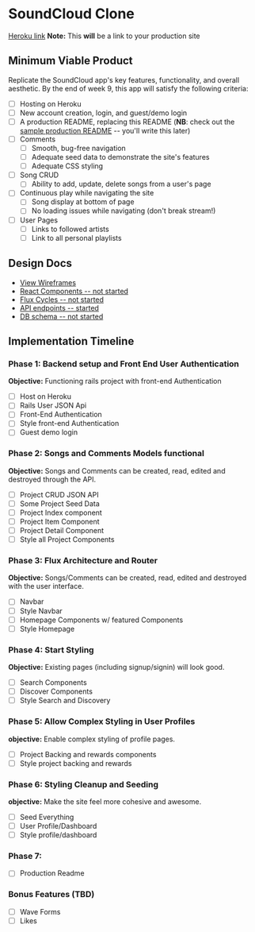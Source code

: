 # SoundCloud Clone

[Heroku link][heroku] **Note:** This **will** be a link to your production site

[heroku]: http://www.herokuapp.com

## Minimum Viable Product

Replicate the SoundCloud app's key features, functionality, and overall aesthetic. By the end of week 9, this app will satisfy the following criteria:

- [ ] Hosting on Heroku
- [ ] New account creation, login, and guest/demo login
- [ ] A production README, replacing this README (**NB**: check out the [sample production README](docs/production_readme.md) -- you'll write this later)
- [ ] Comments
  - [ ] Smooth, bug-free navigation
  - [ ] Adequate seed data to demonstrate the site's features
  - [ ] Adequate CSS styling
- [ ] Song CRUD
  - [ ] Ability to add, update, delete songs from a user's page
- [ ] Continuous play while navigating the site
  - [ ] Song display at bottom of page
  - [ ] No loading issues while navigating (don't break stream!)
- [ ] User Pages
  - [ ] Links to followed artists
  - [ ] Link to all personal playlists

## Design Docs
* [View Wireframes][views]
* [React Components -- not started][components]
* [Flux Cycles -- not started][flux-cycles]
* [API endpoints -- started][api-endpoints]
* [DB schema -- not started][schema]

[views]: docs/views.md
[components]: docs/components.md
[flux-cycles]: docs/flux-cycles.md
[api-endpoints]: docs/api-endpoints.md
[schema]: docs/schema.md

## Implementation Timeline

### Phase 1: Backend setup and Front End User Authentication

**Objective:** Functioning rails project with front-end Authentication

- [ ] Host on Heroku
- [ ] Rails User JSON Api
- [ ] Front-End Authentication
- [ ] Style front-end Authentication
- [ ] Guest demo login

### Phase 2: Songs and Comments Models functional

**Objective:** Songs and Comments can be created, read, edited and destroyed through
the API.

- [ ] Project CRUD JSON API
- [ ] Some Project Seed Data
- [ ] Project Index component
- [ ] Project Item Component
- [ ] Project Detail Component
- [ ] Style all Project Components

### Phase 3: Flux Architecture and Router

**Objective:** Songs/Comments can be created, read, edited and destroyed with the user interface.

- [ ] Navbar
- [ ] Style Navbar
- [ ] Homepage Components w/ featured Components
- [ ] Style Homepage

### Phase 4: Start Styling

**Objective:** Existing pages (including signup/signin) will look good.

- [ ] Search Components
- [ ] Discover Components
- [ ] Style Search and Discovery

### Phase 5: Allow Complex Styling in User Profiles

**objective:** Enable complex styling of profile pages.

- [ ] Project Backing and rewards components
- [ ] Style project backing and rewards

### Phase 6: Styling Cleanup and Seeding

**objective:** Make the site feel more cohesive and awesome.

- [ ] Seed Everything
- [ ] User Profile/Dashboard
- [ ] Style profile/dashboard

### Phase 7:
- [ ] Production Readme

### Bonus Features (TBD)
- [ ] Wave Forms
- [ ] Likes

[phase-one]: docs/phases/phase1.md
[phase-two]: docs/phases/phase2.md
[phase-three]: docs/phases/phase3.md
[phase-four]: docs/phases/phase4.md
[phase-five]: docs/phases/phase5.md
